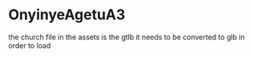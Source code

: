 # OnyinyeAgetuA3
the church file in the assets is the gtlb it needs to be converted to glb in order to load
